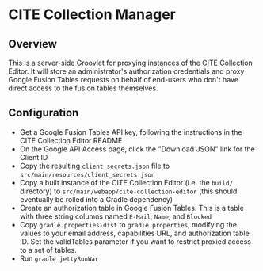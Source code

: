 CITE Collection Manager
=======================

Overview
--------

This is a server-side Groovlet for proxying instances of the CITE Collection Editor.
It will store an administrator's authorization credentials and proxy Google Fusion Tables
requests on behalf of end-users who don't have direct access to the fusion tables themselves.

Configuration
-------------

* Get a Google Fusion Tables API key, following the instructions in the CITE Collection Editor README
* On the Google API Access page, click the "Download JSON" link for the Client ID
* Copy the resulting `client_secrets.json` file to `src/main/resources/client_secrets.json`
* Copy a built instance of the CITE Collection Editor (i.e. the `build/` directory) to `src/main/webapp/cite-collection-editor` (this should eventually be rolled into a Gradle dependency)
* Create an authorization table in Google Fusion Tables. This is a table with three string columns named `E-Mail`, `Name`, and `Blocked`
* Copy `gradle.properties-dist` to `gradle.properties`, modifying the values to your email address, capabilities URL, and authorization table ID. Set the validTables parameter if you want to restrict proxied access to a set of tables.
* Run `gradle jettyRunWar`
